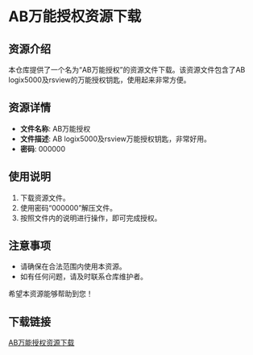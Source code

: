 # AB万能授权资源下载

## 资源介绍

本仓库提供了一个名为“AB万能授权”的资源文件下载。该资源文件包含了AB logix5000及rsview的万能授权钥匙，使用起来非常方便。

## 资源详情

- **文件名称**: AB万能授权
- **文件描述**: AB logix5000及rsview万能授权钥匙，非常好用。
- **密码**: 000000

## 使用说明

1. 下载资源文件。
2. 使用密码“000000”解压文件。
3. 按照文件内的说明进行操作，即可完成授权。

## 注意事项

- 请确保在合法范围内使用本资源。
- 如有任何问题，请及时联系仓库维护者。

希望本资源能够帮助到您！

## 下载链接

[AB万能授权资源下载](https://pan.quark.cn/s/6dbbb9ff4306)